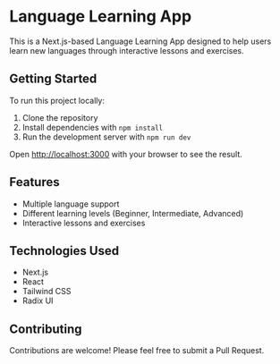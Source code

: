 # Language Learning App

This is a Next.js-based Language Learning App designed to help users learn new languages through interactive lessons and exercises.

## Getting Started

To run this project locally:

1. Clone the repository
2. Install dependencies with `npm install`
3. Run the development server with `npm run dev`

Open [http://localhost:3000](http://localhost:3000) with your browser to see the result.

## Features

- Multiple language support
- Different learning levels (Beginner, Intermediate, Advanced)
- Interactive lessons and exercises

## Technologies Used

- Next.js
- React
- Tailwind CSS
- Radix UI

## Contributing

Contributions are welcome! Please feel free to submit a Pull Request.

